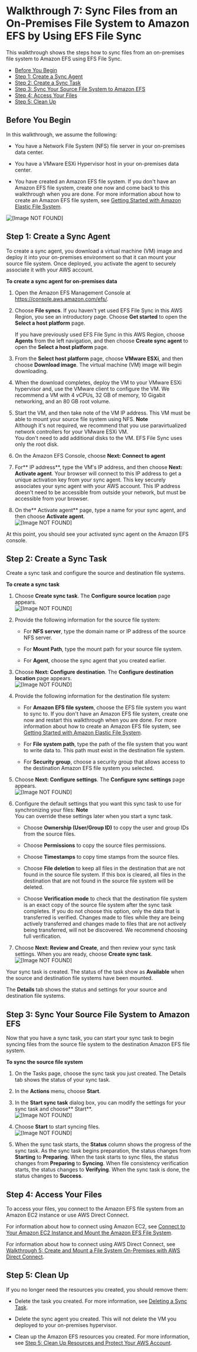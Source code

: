# Walkthrough 7: Sync Files from an On\-Premises File System to Amazon EFS by Using EFS File Sync<a name="walkthrough-file-sync-onpremise"></a>

This walkthrough shows the steps how to sync files from an on\-premises file system to Amazon EFS using EFS File Sync\. 


+ [Before You Begin](#file-sync-onpremise-prepare)
+ [Step 1: Create a Sync Agent](#create-sync-agent-op)
+ [Step 2: Create a Sync Task](#create-sync-task)
+ [Step 3: Sync Your Source File System to Amazon EFS](#copy-files)
+ [Step 4: Access Your Files](#file-sync-access-files)
+ [Step 5: Clean Up](#cleanup-file-sync-resources-op)

## Before You Begin<a name="file-sync-onpremise-prepare"></a>

In this walkthrough, we assume the following:

+ You have a Network File System \(NFS\) file server in your on\-premises data center\.

+ You have a VMware ESXi Hypervisor host in your on\-premises data center\.

+ You have created an Amazon EFS file system\. If you don't have an Amazon EFS file system, create one now and come back to this walkthrough when you are done\. For more information about how to create an Amazon EFS file system, see [Getting Started with Amazon Elastic File System](getting-started.md)\. 

![\[Image NOT FOUND\]](http://docs.aws.amazon.com/efs/latest/ug/images/sync-walkthrough7.png)

## Step 1: Create a Sync Agent<a name="create-sync-agent-op"></a>

To create a sync agent, you download a virtual machine \(VM\) image and deploy it into your on\-premises environment so that it can mount your source file system\. Once deployed, you activate the agent to securely associate it with your AWS account\.<a name="syncagent-onpremise"></a>

**To create a sync agent for on\-premises data**

1. Open the Amazon EFS Management Console at [https://console\.aws\.amazon\.com/efs/](https://console.aws.amazon.com/efs/)\.

1. Choose **File syncs**\. If you haven't yet used EFS File Sync in this AWS Region, you see an introductory page\. Choose **Get started** to open the **Select a host platform** page\.

   If you have previously used EFS File Sync in this AWS Region, choose **Agents** from the left navigation, and then choose **Create sync agent** to open the **Select a host platform** page\. 

1. From the **Select host platform** page, choose **VMware ESXi**, and then choose **Download image**\. The virtual machine \(VM\) image will begin downloading\.

1. When the download completes, deploy the VM to your VMware ESXi hypervisor and, use the VMware client to configure the VM\. We recommend a VM with 4 vCPUs, 32 GB of memory, 10 Gigabit networking, and an 80 GB root volume\. 

1. Start the VM, and then take note of the VM IP address\. This VM must be able to mount your source file system using NFS\.
**Note**  
Although it's not required, we recommend that you use paravirtualized network controllers for your VMware ESXi VM\.   
You don't need to add additional disks to the VM\. EFS File Sync uses only the root disk\.

1. On the Amazon EFS Console, choose **Next: Connect to agent** 

1. For** IP address**, type the VM's IP address, and then choose **Next: Activate agent**\. Your browser will connect to this IP address to get a unique activation key from your sync agent\. This key securely associates your sync agent with your AWS account\. This IP address doesn't need to be accessible from outside your network, but must be accessible from your browser\.

1. On the** Activate agent** page, type a name for your sync agent, and then choose **Activate agent**\.   
![\[Image NOT FOUND\]](http://docs.aws.amazon.com/efs/latest/ug/images/sync-file-sync-console.png)

At this point, you should see your activated sync agent on the Amazon EFS console\.

## Step 2: Create a Sync Task<a name="create-sync-task"></a>

Create a sync task and configure the source and destination file systems\.

**To create a sync task**

1. Choose **Create sync task**\. The **Configure source location** page appears\.  
![\[Image NOT FOUND\]](http://docs.aws.amazon.com/efs/latest/ug/images/sync-config-source-location.png)

1. Provide the following information for the source file system:

   + For **NFS server**, type the domain name or IP address of the source NFS server\. 

   + For **Mount Path**, type the mount path for your source file system\. 

   + For **Agent**, choose the sync agent that you created earlier\.

1. Choose **Next: Configure destination**\. The **Configure destination location** page appears\.  
![\[Image NOT FOUND\]](http://docs.aws.amazon.com/efs/latest/ug/images/sync-config-destination-location.png)

1. Provide the following information for the destination file system:

   + For **Amazon EFS file system**, choose the EFS file system you want to sync to\. If you don't have an Amazon EFS file system, create one now and restart this walkthrough when you are done\. For more information about how to create an Amazon EFS file system, see [Getting Started with Amazon Elastic File System](getting-started.md)\. 

   + For **File system path**, type the path of the file system that you want to write data to\. This path must exist in the destination file system\.

   + For **Security group**, choose a security group that allows access to the destination Amazon EFS file system you selected\.

1. Choose **Next: Configure settings**\. The **Configure sync settings** page appears\.  
![\[Image NOT FOUND\]](http://docs.aws.amazon.com/efs/latest/ug/images/sync-configure-sync-settings.png)

1. Configure the default settings that you want this sync task to use for synchronizing your files:
**Note**  
You can override these settings later when you start a sync task\.

   + Choose **Ownership \(User/Group ID\)** to copy the user and group IDs from the source files\.

   + Choose **Permissions** to copy the source files permissions\.

   + Choose **Timestamps** to copy time stamps from the source files\.

   + Choose **File deletion** to keep all files in the destination that are not found in the source file system\. If this box is cleared, all files in the destination that are not found in the source file system will be deleted\. 

   + Choose **Verification mode** to check that the destination file system is an exact copy of the source file system after the sync task completes\. If you do not choose this option, only the data that is transferred is verified\. Changes made to files while they are being actively transferred and changes made to files that are not actively being transferred, will not be discovered\. We recommend choosing full verification\.

1. Choose **Next: Review and Create**, and then review your sync task settings\. When you are ready, choose **Create sync task**\.  
![\[Image NOT FOUND\]](http://docs.aws.amazon.com/efs/latest/ug/images/sync-new-sync-task.png)

Your sync task is created\. The status of the task show as **Available** when the source and destination file systems have been mounted\.

The **Details** tab shows the status and settings for your source and destination file systems\.

## Step 3: Sync Your Source File System to Amazon EFS<a name="copy-files"></a>

Now that you have a sync task, you can start your sync task to begin syncing files from the source file system to the destination Amazon EFS file system\.

**To sync the source file system**

1. On the Tasks page, choose the sync task you just created\. The Details tab shows the status of your sync task\.

1. In the **Actions** menu, choose **Start**\. 

1. In the **Start sync task** dialog box, you can modify the settings for your sync task and choose** Start**\.  
![\[Image NOT FOUND\]](http://docs.aws.amazon.com/efs/latest/ug/images/sync-start-task.png)

1. Choose **Start** to start syncing files\.  
![\[Image NOT FOUND\]](http://docs.aws.amazon.com/efs/latest/ug/images/sync-start-copy.png)

1. When the sync task starts, the **Status** column shows the progress of the sync task\. As the sync task begins preparation, the status changes from **Starting** to **Preparing**\. When the task starts to sync files, the status changes from **Preparing** to **Syncing**\. When file consistency verification starts, the status changes to **Verifying**\. When the sync task is done, the status changes to **Success**\.

## Step 4: Access Your Files<a name="file-sync-access-files"></a>

To access your files, you connect to the Amazon EFS file system from an Amazon EC2 instance or use AWS Direct Connect\. 

For information about how to connect using Amazon EC2, see [Connect to Your Amazon EC2 Instance and Mount the Amazon EFS File System](http://docs.aws.amazon.com/efs/latest/ug/gs-step-three-connect-to-ec2-instance.html)\.

For information about how to connect using AWS Direct Connect, see [Walkthrough 5: Create and Mount a File System On\-Premises with AWS Direct Connect](efs-onpremises.md)\.

## Step 5: Clean Up<a name="cleanup-file-sync-resources-op"></a>

If you no longer need the resources you created, you should remove them:

+ Delete the task you created\. For more information, see [Deleting a Sync Task](managing-file-sync.md#delete-sync-task)\.

+ Delete the sync agent you created\. This will not delete the VM you deployed to your on\-premises hypervisor\.

+ Clean up the Amazon EFS resources you created\. For more information, see [Step 5: Clean Up Resources and Protect Your AWS Account](gs-step-four-cleanup.md)\.
